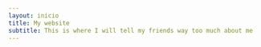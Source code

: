 ```yaml
---
layout: inicio
title: My website
subtitle: This is where I will tell my friends way too much about me
---
```

